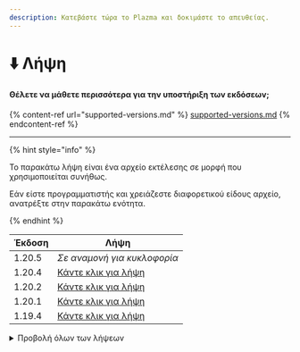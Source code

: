 ```yaml
---
description: Κατεβάστε τώρα το Plazma και δοκιμάστε το απευθείας.
---
```


# ⬇️ Λήψη

#### Θέλετε να μάθετε περισσότερα για την υποστήριξη των εκδόσεων;

{% content-ref url="supported-versions.md" %}
[supported-versions.md](supported-versions.md)
{% endcontent-ref %}

***

{% hint style="info" %}

Το παρακάτω λήψη είναι ένα αρχείο εκτέλεσης σε μορφή που χρησιμοποιείται συνήθως.

Εάν είστε προγραμματιστής και χρειάζεστε διαφορετικού είδους αρχείο, ανατρέξτε στην παρακάτω ενότητα.

{% endhint %}

<table data-view="cards">
    <thead>
        <tr>
            <th>Έκδοση</th>
            <th>Λήψη</th>
        </tr>
    </thead>
    <tbody>
        <tr>
            <td>1.20.5</td>
            <td><em>Σε αναμονή για κυκλοφορία</em></td>
        </tr>
        <tr>
            <td>1.20.4</td>
            <td><a href="https://github.com/PlazmaMC/Plazma/releases/download/build/1.20.4/latest/plazma-paperclip-1.20.4-R0.1-SNAPSHOT-reobf.jar">Κάντε κλικ για λήψη</a></td>
        </tr>
        <tr>
            <td>1.20.2</td>
            <td><a href="https://github.com/PlazmaMC/Plazma/releases/download/build/1.20.2/latest/plazma-paperclip-1.20.2-R0.1-SNAPSHOT-reobf.jar">Κάντε κλικ για λήψη</a></td>
        </tr>
        <tr>
            <td>1.20.1</td>
            <td><a href="https://github.com/PlazmaMC/Plazma/releases/download/build/1.20.1/latest/plazma-paperclip-1.20.1-R0.1-SNAPSHOT-reobf.jar">Κάντε κλικ για λήψη</a></td>
        </tr>
        <tr>
            <td>1.19.4</td>
            <td><a href="https://github.com/PlazmaMC/Plazma/releases/download/build/1.19.4/latest/plazma-paperclip-1.19.4-R0.1-SNAPSHOT-reobf.jar">Κάντε κλικ για λήψη</a></td>
        </tr>
    </tbody>
</table>

<details>
<summary>Προβολή όλων των λήψεων</summary>

| Έκδοση |                                 [RP](#user-content-fn-1)[^1]                                |                                 [MP](#user-content-fn-2)[^2]                                 |                                [RB](#user-content-fn-3)[^3]                               |                                [MB](#user-content-fn-4)[^4]                                |
| :----: | :---------------------------------------------------------------------------------------------------------------------------------------------: | :----------------------------------------------------------------------------------------------------------------------------------------------: | :-------------------------------------------------------------------------------------------------------------------------------------------: | :--------------------------------------------------------------------------------------------------------------------------------------------: |
| 1.20.5 |                                                           _Σε αναμονή για κυκλοφορία_                                                           |                                                            _Σε αναμονή για κυκλοφορία_                                                           |                                                          _Σε αναμονή για κυκλοφορία_                                                          |                                                           _Σε αναμονή για κυκλοφορία_                                                          |
| 1.20.4 | [Κάντε κλικ για λήψη](https://github.com/PlazmaMC/Plazma/releases/download/build/1.19.4/latest/plazma-paperclip-1.20.4-R0.1-SNAPSHOT-reobf.jar) | [Κάντε κλικ για λήψη](https://github.com/PlazmaMC/Plazma/releases/download/build/1.19.4/latest/plazma-paperclip-1.20.4-R0.1-SNAPSHOT-mojmap.jar) | [Κάντε κλικ για λήψη](https://github.com/PlazmaMC/Plazma/releases/download/build/1.19.4/latest/plazma-bundler-1.20.4-R0.1-SNAPSHOT-reobf.jar) | [Κάντε κλικ για λήψη](https://github.com/PlazmaMC/Plazma/releases/download/build/1.19.4/latest/plazma-bundler-1.20.4-R0.1-SNAPSHOT-mojmap.jar) |
| 1.20.2 | [Κάντε κλικ για λήψη](https://github.com/PlazmaMC/Plazma/releases/download/build/1.19.4/latest/plazma-paperclip-1.20.2-R0.1-SNAPSHOT-reobf.jar) | [Κάντε κλικ για λήψη](https://github.com/PlazmaMC/Plazma/releases/download/build/1.19.4/latest/plazma-paperclip-1.20.2-R0.1-SNAPSHOT-mojmap.jar) | [Κάντε κλικ για λήψη](https://github.com/PlazmaMC/Plazma/releases/download/build/1.19.4/latest/plazma-bundler-1.20.2-R0.1-SNAPSHOT-reobf.jar) | [Κάντε κλικ για λήψη](https://github.com/PlazmaMC/Plazma/releases/download/build/1.19.4/latest/plazma-bundler-1.20.2-R0.1-SNAPSHOT-mojmap.jar) |
| 1.20.1 | [Κάντε κλικ για λήψη](https://github.com/PlazmaMC/Plazma/releases/download/build/1.19.4/latest/plazma-paperclip-1.20.1-R0.1-SNAPSHOT-reobf.jar) | [Κάντε κλικ για λήψη](https://github.com/PlazmaMC/Plazma/releases/download/build/1.19.4/latest/plazma-paperclip-1.20.1-R0.1-SNAPSHOT-mojmap.jar) | [Κάντε κλικ για λήψη](https://github.com/PlazmaMC/Plazma/releases/download/build/1.19.4/latest/plazma-bundler-1.20.1-R0.1-SNAPSHOT-reobf.jar) | [Κάντε κλικ για λήψη](https://github.com/PlazmaMC/Plazma/releases/download/build/1.19.4/latest/plazma-bundler-1.20.1-R0.1-SNAPSHOT-mojmap.jar) |
| 1.19.4 | [Κάντε κλικ για λήψη](https://github.com/PlazmaMC/Plazma/releases/download/build/1.19.4/latest/plazma-paperclip-1.19.4-R0.1-SNAPSHOT-reobf.jar) | [Κάντε κλικ για λήψη](https://github.com/PlazmaMC/Plazma/releases/download/build/1.19.4/latest/plazma-paperclip-1.19.4-R0.1-SNAPSHOT-mojmap.jar) | [Κάντε κλικ για λήψη](https://github.com/PlazmaMC/Plazma/releases/download/build/1.19.4/latest/plazma-bundler-1.19.4-R0.1-SNAPSHOT-reobf.jar) | [Κάντε κλικ για λήψη](https://github.com/PlazmaMC/Plazma/releases/download/build/1.19.4/latest/plazma-bundler-1.19.4-R0.1-SNAPSHOT-mojmap.jar) |

</details>
